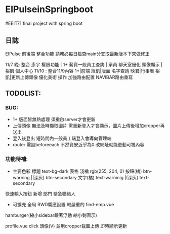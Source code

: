 # EIPulseinSpringboot

#EEIT71 final project with spring boot


## 日誌

EIPulse 前後端 整合功能
請務必每日檢查main分支取最新版本下來做修正


11/7 晚: 整合 彥宇 權限功能 | 1+ 薪資一般員工查詢 |  承員 聊天室優化 頭像顯示 | 裕凱 個人中心 
11/10 :  整合11/9內容  1+|前端  旭凱|版面 名字查詢 映君|行事曆   裕凱|更新上傳頭像 優化美術 操作  加強路由配置 NAVIBAR路由重寫
## TODOLIST:
### BUG:
- 1+ 版面皆無熱處理 須重啟server才會更新
- 上傳頭像 無法及時擷取圖片 需重新登入才會顯示，圖片上傳後增加cropper再送出
- 登入後登出 短時間內一般員工端登入會導向管理端
- router 需設beforeeach 不然資安近乎為0 改網址就能更動可視內容

### 功能待補:
- 主要色彩 
標題 text-bg-dark
表格 淺橘 rgb(255, 204, 0)
按鈕(橘) btn-warning |(深灰) btn-secondary
文字(橘) text-warninig |(深灰) text-secondary

快速輸入按鈕 新增
部門 緊急聯絡人

- 可擴充
全局 RWD響應設置
較嚴重的
find-emp.vue 

hamburger(縮小sidebar跟著浮動 縮小剩圖示)

profile.vue
click 頭像(V) 並用cropper裁圖上傳 即時顯示更新





